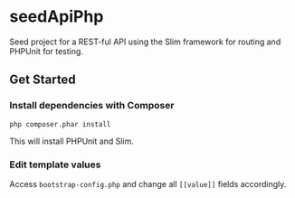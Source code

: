 # seedApiPhp
Seed project for a REST-ful API using the Slim framework for routing and PHPUnit for testing.

## Get Started
### Install dependencies with Composer
```
php composer.phar install
```
This will install PHPUnit and Slim.

### Edit template values
Access `bootstrap-config.php` and change all `[[value]]` fields accordingly.
